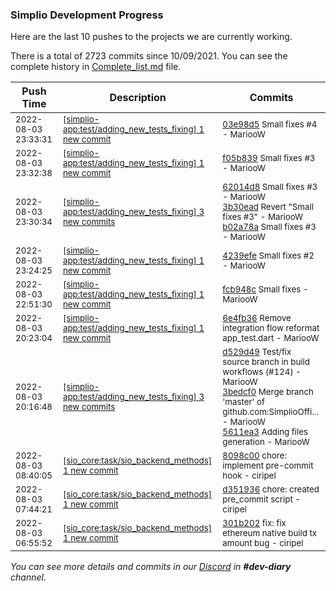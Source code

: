 
### Simplio Development Progress

Here are the last 10 pushes to the projects we are currently working.

There is a total of 2723 commits since 10/09/2021. You can see the complete history in
 [Complete_list.md](Complete_list.md) file.

| Push Time | Description | Commits |
| --- | --- | --- |
| <sub>2022-08-03 23:33:31</sub> | <sub>[[simplio-app:test/adding\_new\_tests\_fixing] 1 new commit](https://github.com/SimplioOfficial/simplio-app/commit/03e98d58eb800e768ab1bfffeb200bf9dfc844db)</sub> | <sub>[03e98d5](https://github.com/SimplioOfficial/simplio-app/commit/03e98d58eb800e768ab1bfffeb200bf9dfc844db) Small fixes #4 - MariooW</sub> |
| <sub>2022-08-03 23:32:38</sub> | <sub>[[simplio-app:test/adding\_new\_tests\_fixing] 1 new commit](https://github.com/SimplioOfficial/simplio-app/commit/f05b839115bf2d24c5fdbf5db5eee4c7985a51c4)</sub> | <sub>[f05b839](https://github.com/SimplioOfficial/simplio-app/commit/f05b839115bf2d24c5fdbf5db5eee4c7985a51c4) Small fixes #3 - MariooW</sub> |
| <sub>2022-08-03 23:30:34</sub> | <sub>[[simplio-app:test/adding\_new\_tests\_fixing] 3 new commits](https://github.com/SimplioOfficial/simplio-app/compare/4239efe847d2...b02a78ae68b9)</sub> | <sub>[62014d8](https://github.com/SimplioOfficial/simplio-app/commit/62014d80d596bc3f59210d4761f88f2538d9c55e) Small fixes #3 - MariooW<br>[3b30ead](https://github.com/SimplioOfficial/simplio-app/commit/3b30ead6321ee90a814c753fb025d527082da781) Revert "Small fixes #3" - MariooW<br>[b02a78a](https://github.com/SimplioOfficial/simplio-app/commit/b02a78ae68b94ddd551a8549beaf4838b893a30f) Small fixes #3 - MariooW</sub> |
| <sub>2022-08-03 23:24:25</sub> | <sub>[[simplio-app:test/adding\_new\_tests\_fixing] 1 new commit](https://github.com/SimplioOfficial/simplio-app/commit/4239efe847d23f24f58da3a6250828b9223e4fb4)</sub> | <sub>[4239efe](https://github.com/SimplioOfficial/simplio-app/commit/4239efe847d23f24f58da3a6250828b9223e4fb4) Small fixes #2 - MariooW</sub> |
| <sub>2022-08-03 22:51:30</sub> | <sub>[[simplio-app:test/adding\_new\_tests\_fixing] 1 new commit](https://github.com/SimplioOfficial/simplio-app/commit/fcb948c74a9b07b89d8ba17e633a05c3ed131918)</sub> | <sub>[fcb948c](https://github.com/SimplioOfficial/simplio-app/commit/fcb948c74a9b07b89d8ba17e633a05c3ed131918) Small fixes - MariooW</sub> |
| <sub>2022-08-03 20:23:04</sub> | <sub>[[simplio-app:test/adding\_new\_tests\_fixing] 1 new commit](https://github.com/SimplioOfficial/simplio-app/commit/6e4fb368c877b9d5ed76c20aeda55d7320a6bfb9)</sub> | <sub>[6e4fb36](https://github.com/SimplioOfficial/simplio-app/commit/6e4fb368c877b9d5ed76c20aeda55d7320a6bfb9) Remove integration flow reformat app_test.dart - MariooW</sub> |
| <sub>2022-08-03 20:16:48</sub> | <sub>[[simplio-app:test/adding\_new\_tests\_fixing] 3 new commits](https://github.com/SimplioOfficial/simplio-app/compare/59acdc8a36a6...5611ea30f3bf)</sub> | <sub>[d529d49](https://github.com/SimplioOfficial/simplio-app/commit/d529d4983908adcad411c4ead03189c7b378d794) Test/fix source branch in build workflows (#124) - MariooW<br>[3bedcf0](https://github.com/SimplioOfficial/simplio-app/commit/3bedcf0f3b47dc569967a14ad8ae4025f25df404) Merge branch 'master' of github.com:SimplioOffi... - MariooW<br>[5611ea3](https://github.com/SimplioOfficial/simplio-app/commit/5611ea30f3bfb5a6e673d374f0773f79ce73a416) Adding files generation - MariooW</sub> |
| <sub>2022-08-03 08:40:05</sub> | <sub>[[sio_core:task/sio\_backend\_methods] 1 new commit](https://github.com/SimplioOfficial/sio_core/commit/8098c00a1d488ab45f4cb283033ef2e4c85dc15e)</sub> | <sub>[8098c00](https://github.com/SimplioOfficial/sio_core/commit/8098c00a1d488ab45f4cb283033ef2e4c85dc15e) chore: implement pre-commit hook - ciripel</sub> |
| <sub>2022-08-03 07:44:21</sub> | <sub>[[sio_core:task/sio\_backend\_methods] 1 new commit](https://github.com/SimplioOfficial/sio_core/commit/d35193692142fdfa0bcab0a2d55ef450a6a1ac7f)</sub> | <sub>[d351936](https://github.com/SimplioOfficial/sio_core/commit/d35193692142fdfa0bcab0a2d55ef450a6a1ac7f) chore: created pre_commit script - ciripel</sub> |
| <sub>2022-08-03 06:55:52</sub> | <sub>[[sio_core:task/sio\_backend\_methods] 1 new commit](https://github.com/SimplioOfficial/sio_core/commit/301b202287de270985065a444b48db200906466a)</sub> | <sub>[301b202](https://github.com/SimplioOfficial/sio_core/commit/301b202287de270985065a444b48db200906466a) fix: fix ethereum native build tx amount bug - ciripel</sub> |

_You can see more details and commits in our [Discord](https://discord.gg/aKhjuwZmdP) in **#dev-diary** channel._
